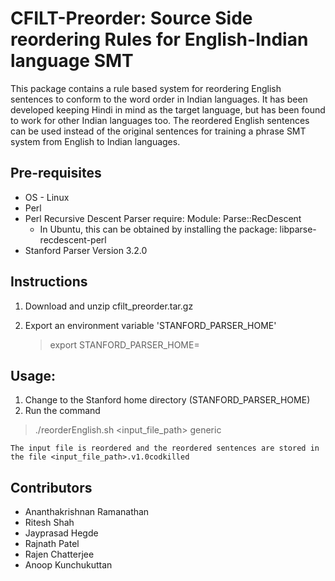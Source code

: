 # CFILT-Preorder: Source Side reordering Rules for English-Indian language SMT

This package contains a rule based system for reordering English sentences to conform to the word order in Indian languages. It has been developed keeping Hindi in mind as the target language, but has been found to work for other Indian languages too. The reordered English sentences can be used instead of the original sentences for training a phrase SMT system from English to Indian languages. 

## Pre-requisites

- OS - Linux
- Perl
- Perl Recursive Descent Parser require: Module: Parse::RecDescent 
  - In Ubuntu, this can be obtained by installing the package: libparse-recdescent-perl
- Stanford Parser Version 3.2.0

## Instructions

1. Download and unzip cfilt_preorder.tar.gz

2. Export an environment variable 'STANFORD_PARSER_HOME' 
    > export STANFORD_PARSER_HOME=<path to the Stanford parser home directory>

## Usage: 

1. Change to the Stanford home directory (STANFORD_PARSER_HOME)
2. Run the command 
  > ./reorderEnglish.sh <input_file_path> generic 

    The input file is reordered and the reordered sentences are stored in the file <input_file_path>.v1.0codkilled


## Contributors

- Ananthakrishnan Ramanathan
- Ritesh Shah
- Jayprasad Hegde
- Rajnath Patel 
- Rajen Chatterjee
- Anoop Kunchukuttan
